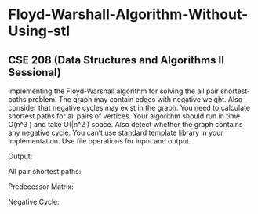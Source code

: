 # Floyd-Warshall-Algorithm-Without-Using-stl

## CSE 208 (Data Structures and Algorithms II Sessional)

Implementing the Floyd-Warshall algorithm for solving the all pair shortest-paths problem. The graph
may contain edges with negative weight. Also consider that negative cycles may exist in the graph.
You need to calculate shortest paths for all pairs of vertices. Your algorithm should run in time
O(n^3 ) and take O(|n^2 ) space. Also detect whether the graph contains any negative cycle. You
can’t use standard template library in your implementation. Use file operations for input and
output.

Output:

All pair shortest paths:

Predecessor Matrix:

Negative Cycle:


